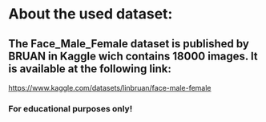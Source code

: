 # About the used dataset:
## The Face_Male_Female dataset is published by BRUAN in Kaggle wich contains 18000 images. It is available at the following link:
https://www.kaggle.com/datasets/linbruan/face-male-female

### For educational purposes only!
